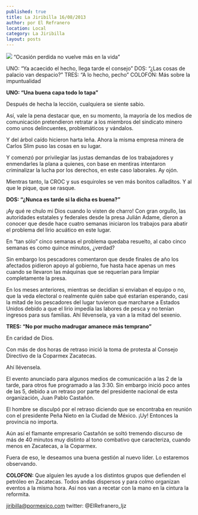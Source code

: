 ```yaml
---
published: true
title: La Jiribilla 16/08/2013
author: por El Refranero
location: Local
category: La Jiribilla
layout: posts
---
```


![](http://i.imgur.com/wIKINtCm.jpg)
“Ocasión perdida no vuelve más en la vida”

UNO: “Ya acaecido el hecho, llega tarde el consejo”
DOS: “¿Las cosas de palacio van despacio?”
TRES: “A lo hecho, pecho”
COLOFON: Más sobre la impuntualidad

**UNO: “Una buena capa todo lo tapa”**

Después de hecha la lección, cualquiera se siente sabio.

Así, vale la pena destacar que, en su momento, la mayoría de los medios de comunicación pretendieron retratar a los miembros del sindicato minero como unos delincuentes, problemáticos y vándalos.

Y del árbol caído hicieron harta leña.
Ahora la misma empresa minera de Carlos Slim puso las cosas en su lugar.

Y comenzó por privilegiar las justas demandas de los trabajadores y enmendarles la plana a quienes, con base en mentiras intentaron criminalizar la lucha por los derechos, en este caso laborales.
Ay ojón.

Mientras tanto, la CROC y sus esquiroles se ven más bonitos calladitos.
Y al que le pique, que se rasque.

**DOS: “¿Nunca es tarde si la dicha es buena?”**

¡Ay qué re chulo mi Dios cuando lo visten de charro!
Con gran orgullo, las autoridades estatales y federales desde la presa Julián Adame, dieron a conocer que desde hace cuatro semanas iniciaron los trabajos para abatir el problema del lirio acuático en este lugar.

En “tan sólo” cinco semanas el problema quedaba resuelto, al cabo cinco semanas es como quince minutos, ¿verdad?

Sin embargo los pescadores comentaron que desde finales de año los afectados pidieron apoyo al gobierno, fue hasta hace apenas un mes cuando se llevaron las máquinas que se requerían para limpiar completamente la presa.

En los meses anteriores, mientras se decidían si enviaban el equipo o no, que la veda electoral o realmente quién sabe qué estarían esperando, casi la mitad de los pescadores del lugar tuvieron que marcharse a Estados Unidos debido a que el lirio impedía las labores de pesca y no tenían ingresos para sus familias.
Ahí llévensela, ya van a la mitad del sexenio.

**TRES: “No por mucho madrugar amanece más temprano”**

En caridad de Dios.

Con más de dos horas de retraso inició la toma de protesta al Consejo Directivo de la Coparmex Zacatecas.

Ahí llévensela.

El evento anunciado para algunos medios de comunicación a las 2 de la tarde, para otros fue programado a las 3:30.
Sin embargo inició poco antes de las 5, debido a un retraso por parte del presidente nacional de esta organización, Juan Pablo Castañón.

El hombre se disculpó por el retraso diciendo que se encontraba en reunión con el presidente Peña Nieto en la Ciudad de México.
¡Uy! Entonces la provincia no importa.

Aún así el flamante empresario Castañón se soltó tremendo discurso de más de 40 minutos muy distinto al tono combativo que caracteriza, cuando menos en Zacatecas, a la Coparmex.

Fuera de eso, le deseamos una buena gestión al nuevo líder.
Lo estaremos observando.

**COLOFON:**
Que alguien les ayude a los distintos grupos que defienden el petróleo en Zacatecas. Todos andas dispersos y para colmo organizan eventos a la misma hora.
Así nos van a recetar con la mano en la cintura la reformita.

jiribilla@pormexico.com
twitter: @ElRefranero_ljz
